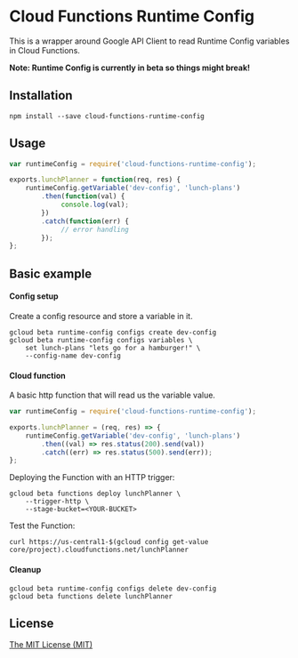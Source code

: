 # Cloud Functions Runtime Config

This is a wrapper around Google API Client to read Runtime Config variables in Cloud Functions.

**Note: Runtime Config is currently in beta so things might break!**

## Installation
```shell
npm install --save cloud-functions-runtime-config
```

## Usage
```javascript
var runtimeConfig = require('cloud-functions-runtime-config');

exports.lunchPlanner = function(req, res) {
    runtimeConfig.getVariable('dev-config', 'lunch-plans')
        .then(function(val) {
             console.log(val);
        })
        .catch(function(err) {
             // error handling
        });
};
```

## Basic example

#### Config setup

Create a config resource and store a variable in it.
```shell
gcloud beta runtime-config configs create dev-config
gcloud beta runtime-config configs variables \
    set lunch-plans "lets go for a hamburger!" \
    --config-name dev-config
```

#### Cloud function

A basic http function that will read us the variable value.
```javascript
var runtimeConfig = require('cloud-functions-runtime-config');

exports.lunchPlanner = (req, res) => {
    runtimeConfig.getVariable('dev-config', 'lunch-plans')
        .then((val) => res.status(200).send(val))
        .catch((err) => res.status(500).send(err));
};
```

Deploying the Function with an HTTP trigger:
```shell
gcloud beta functions deploy lunchPlanner \
    --trigger-http \
    --stage-bucket=<YOUR-BUCKET>
```

Test the Function:
```shell
curl https://us-central1-$(gcloud config get-value core/project).cloudfunctions.net/lunchPlanner
```

#### Cleanup
```shell
gcloud beta runtime-config configs delete dev-config
gcloud beta functions delete lunchPlanner
```

## License
[The MIT License (MIT)](/LICENSE)
